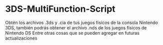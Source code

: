 # 3DS-MultiFunction-Script
Obtén los archivos .3ds y .cia de tus juegos físicos de la consola Nintendo 3DS, también podrás obtener el archivo .nds de los juegos físicos de Nintendo DS
Entre otras cosas que se pueden agregar en futuras actualizaciones
